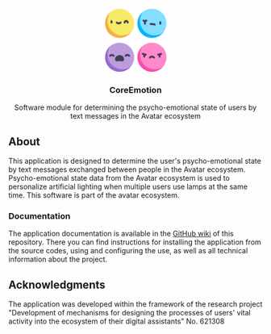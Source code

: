 <div id="top"></div>

<!-- PROJECT LOGO -->
<br />
<div align="center">
  <a href="https://github.com/TimurSamigulin/core-emotion">
    <img src="docs/image/reaction.png" alt="Logo" width="125" height="125">
  </a>

<h3 align="center">CoreEmotion</h3>

  <p align="center">
    Software module for determining the psycho-emotional state of users by text messages in the Avatar ecosystem
  </p>
</div>

<!-- ABOUT THE PROJECT -->
## About

This application is designed to determine the user's psycho-emotional state by text messages exchanged between people in the Avatar ecosystem. Psycho-emotional state data from the Avatar ecosystem is used to personalize artificial lighting when multiple users use lamps at the same time. This software is part of the avatar ecosystem.


### Documentation
The application documentation is available in the [GitHub wiki](https://github.com/TimurSamigulin/core-emotion/wiki) of this repository. There you can find instructions for installing the application from the source codes, using and configuring the use, as well as all technical information about the project.


<!-- ACKNOWLEDGMENTS -->
## Acknowledgments
The application was developed within the framework of the research project "Development of mechanisms for designing the processes of users' vital activity into the ecosystem of their digital assistants" No. 621308
